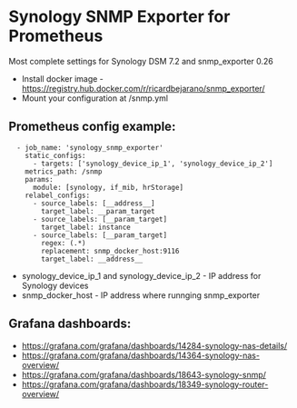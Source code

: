 # Synology SNMP Exporter for Prometheus

Most complete settings for Synology DSM 7.2 and snmp_exporter 0.26

* Install docker image - https://registry.hub.docker.com/r/ricardbejarano/snmp_exporter/
* Mount your configuration at /snmp.yml


## Prometheus config example:

```
  - job_name: 'synology_snmp_exporter'
    static_configs:
      - targets: ['synology_device_ip_1', 'synology_device_ip_2']
    metrics_path: /snmp
    params:
      module: [synology, if_mib, hrStorage]
    relabel_configs:
      - source_labels: [__address__]
        target_label: __param_target
      - source_labels: [__param_target]
        target_label: instance
      - source_labels: [__param_target]
        regex: (.*)
        replacement: snmp_docker_host:9116
        target_label: __address__
```

* synology_device_ip_1 and synology_device_ip_2 - IP address for Synology devices
* snmp_docker_host - IP address where runnging snmp_exporter

## Grafana dashboards:

* https://grafana.com/grafana/dashboards/14284-synology-nas-details/
* https://grafana.com/grafana/dashboards/14364-synology-nas-overview/
* https://grafana.com/grafana/dashboards/18643-synology-snmp/
* https://grafana.com/grafana/dashboards/18349-synology-router-overview/
